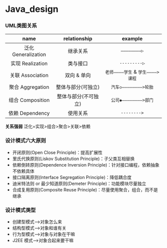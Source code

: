 # Java_design
### UML类图关系
| name | relationship | example |
|:------:|:--------------:|:---------:|
|泛化 Generalization | 继承关系 | `————————▷` |
|实现 Realization | 类与接口 | `---------▷` |
|关联 Association | 双向 & 单向 | `老师————学生` & `学生————>课程` |
|聚合 Aggregation | 整体与部分(可独立) | `汽车◇————————>轮胎` |
|组合 Composition | 整体与部分(不可独立) | `公司◆————————>部门` |
|依赖 Dependency | 使用关系 | `-------->` |

**关系强弱**
泛化=实现\>组合\>聚合\>关联\>依赖

### 设计模式六大原则
 - 开闭原则(Open Close Principle)：提高扩展性
 - 里氏代换原则(Liskov Substitution Principle)：子父类互相替换
 - 依赖倒转原则(Dependence Inversion Principle)：针对接口编程，依赖抽象不依赖具体
 - 接口隔离原则(Interface Segregation Principle)：降低耦合度
 - 迪米特法则 or 最少知道原则(Demeter Principle)：功能模块尽量独立
 - 合成复用原则(Composite Reuse Principle)：尽量使用聚合，组合，而不是继承
 
### 设计模式类型
 - 创建型模式-->对象怎么来
 - 结构型模式-->对象和谁有关
 - 行为型模式-->对象与对象在干嘛
 - J2EE 模式-->对象合起来要干嘛